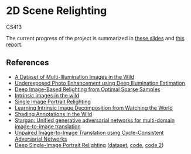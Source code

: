 # 2D Scene Relighting

CS413

The current progress of the project is summarized in [these slides](https://docs.google.com/presentation/d/1voqFg5C423beu2QcHX0ZC3_lihnOou5J3-bTU8Ocn6M/edit?usp=sharing) and [this report](https://www.overleaf.com/project/5e551e394afdc30001e0e28a).

## References

- [A Dataset of Multi-Illumination Images in the Wild](http://openaccess.thecvf.com/content_ICCV_2019/papers/Murmann_A_Dataset_of_Multi-Illumination_Images_in_the_Wild_ICCV_2019_paper.pdf)
- [Underexposed Photo Enhancement using Deep Illumination Estimation](http://openaccess.thecvf.com/content_CVPR_2019/papers/Wang_Underexposed_Photo_Enhancement_Using_Deep_Illumination_Estimation_CVPR_2019_paper.pdf)
- [Deep Image-Based Relighting from Optimal Sparse Samples](https://www.ics.uci.edu/~yug10/projects/megvii/ref/Xu%20-%202018%20-%20Deep%20Image-Based%20Relighting%20from%20Optimal%20Sparse%20Samples.pdf)
- [Intrinsic images in the wild](https://dl.acm.org/doi/10.1145/2601097.2601206)
- [Single Image Portrait Relighting](https://cseweb.ucsd.edu/~ravir/portrait_relighting.pdf)
- [Learning Intrinsic Image Decomposition from Watching the World](https://arxiv.org/pdf/1804.00582.pdf)
- [Shading Annotations in the Wild](http://openaccess.thecvf.com/content_cvpr_2017/papers/Kovacs_Shading_Annotations_in_CVPR_2017_paper.pdf)
- [Stargan: Unified generative adversarial networks for multi-domain image-to-image translation](http://openaccess.thecvf.com/content_cvpr_2018/papers/Choi_StarGAN_Unified_Generative_CVPR_2018_paper.pdf)
- [Unpaired Image-to-Image Translation using Cycle-Consistent Adversarial Networks](http://openaccess.thecvf.com/content_ICCV_2017/papers/Zhu_Unpaired_Image-To-Image_Translation_ICCV_2017_paper.pdf)
- [Deep Single-Image Portrait Relighting](http://openaccess.thecvf.com/content_ICCV_2019/papers/Zhou_Deep_Single-Image_Portrait_Relighting_ICCV_2019_paper.pdf) ([dataset](https://drive.google.com/drive/folders/10luekF8vV5vo2GFYPRCe9Rm2Xy2DwHkT), [code](https://github.com/zhhoper/DPR), [code 2](https://github.com/zhhoper/RI_render_DPR))
